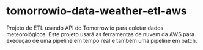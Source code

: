 # tomorrowio-data-weather-etl-aws
Projeto de ETL usando API do Tomorrow.io para coletar dados meteorológicos. Este projeto usará as ferramentas de nuvem da AWS para execução de uma pipeline em tempo real e também uma pipeline em batch.
